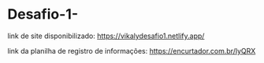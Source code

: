 # Desafio-1-
link de site disponibilizado: https://vikalydesafio1.netlify.app/

link da planilha de registro de informações: https://encurtador.com.br/lyQRX

